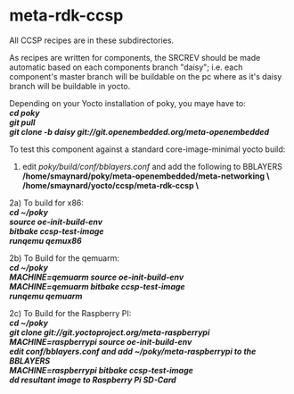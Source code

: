 meta-rdk-ccsp
=============

All CCSP recipes are in these subdirectories.

As recipes are written for components, the SRCREV should be made automatic based on each components branch "daisy"; i.e. each component's master branch will be buildable on the pc where as it's daisy branch will be buildable in yocto.

Depending on your Yocto installation of poky, you maye have to:<br>
<b><i>cd poky</i></b><br>
<b><i>git pull</i></b><br>
<b><i>git clone -b daisy git://git.openembedded.org/meta-openembedded</i></b><br>

To test this component against a standard core-image-minimal yocto build:

1) edit <i>poky/build/conf/bblayers.conf</i> and add the following to BBLAYERS<br>
   <b>/home/smaynard/poky/meta-openembedded/meta-networking \\</b><br>
   <b>/home/smaynard/yocto/ccsp/meta-rdk-ccsp \\</b>

2a) To build for x86:<br>
<b><i>cd ~/poky</i></b><br>
<b><i>source oe-init-build-env</i></b><br>
<b><i>bitbake ccsp-test-image</i></b><br>
<b><i>runqemu qemux86</i></b><br>

2b) To Build for the qemuarm:<br>
<b><i>cd ~/poky</i></b><br>
<b><i>MACHINE=qemuarm source oe-init-build-env</i></b><br>
<b><i>MACHINE=qemuarm bitbake ccsp-test-image</i></b><br>
<b><i>runqemu qemuarm</i></b><br>

2c) To Build for the Raspberry PI:<br>
<b><i>cd ~/poky</i></b><br>
<b><i>git clone git://git.yoctoproject.org/meta-raspberrypi</i></b><br>
<b><i>MACHINE=raspberrypi source oe-init-build-env</i></b><br>
<b><i>edit conf/bblayers.conf and add ~/poky/meta-raspberrypi to the BBLAYERS</i></b><br>
<b><i>MACHINE=raspberrypi bitbake ccsp-test-image</i></b><br>
<b><i>dd resultant image to Raspberry Pi SD-Card</i></b><br>
